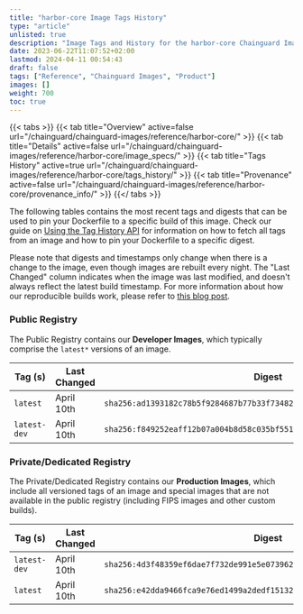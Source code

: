 ```yaml
---
title: "harbor-core Image Tags History"
type: "article"
unlisted: true
description: "Image Tags and History for the harbor-core Chainguard Image"
date: 2023-06-22T11:07:52+02:00
lastmod: 2024-04-11 00:54:43
draft: false
tags: ["Reference", "Chainguard Images", "Product"]
images: []
weight: 700
toc: true
---
```


{{< tabs >}}
{{< tab title="Overview" active=false url="/chainguard/chainguard-images/reference/harbor-core/" >}}
{{< tab title="Details" active=false url="/chainguard/chainguard-images/reference/harbor-core/image_specs/" >}}
{{< tab title="Tags History" active=true url="/chainguard/chainguard-images/reference/harbor-core/tags_history/" >}}
{{< tab title="Provenance" active=false url="/chainguard/chainguard-images/reference/harbor-core/provenance_info/" >}}
{{</ tabs >}}

The following tables contains the most recent tags and digests that can be used to pin your Dockerfile to a specific build of this image. Check our guide on [Using the Tag History API](/chainguard/chainguard-images/using-the-tag-history-api/) for information on how to fetch all tags from an image and how to pin your Dockerfile to a specific digest.

Please note that digests and timestamps only change when there is a change to the image, even though images are rebuilt every night. The "Last Changed" column indicates when the image was last modified, and doesn't always reflect the latest build timestamp. For more information about how our reproducible builds work, please refer to [this blog post](https://www.chainguard.dev/unchained/reproducing-chainguards-reproducible-image-builds).

### Public Registry
The Public Registry contains our **Developer Images**, which typically comprise the `latest*` versions of an image.

| Tag (s)       | Last Changed | Digest                                                                    |
|---------------|--------------|---------------------------------------------------------------------------|
|  `latest`     | April 10th   | `sha256:ad1393182c78b5f9284687b77b33f734820e18aa69316ef108e8066243336ba5` |
|  `latest-dev` | April 10th   | `sha256:f849252eaff12b07a004b8d58c035bf55143cec3d4f96c947c5bc3ddeffd4f43` |


### Private/Dedicated Registry
The Private/Dedicated Registry contains our **Production Images**, which include all versioned tags of an image and special images that are not available in the public registry (including FIPS images and other custom builds).

| Tag (s)       | Last Changed | Digest                                                                    |
|---------------|--------------|---------------------------------------------------------------------------|
|  `latest-dev` | April 10th   | `sha256:4d3f48359ef6dae7f732de991e5e073962b548fa886dd8e04d3f159624ca1daa` |
|  `latest`     | April 10th   | `sha256:e42dda9466fca9e76ed1499a2dedf15132ab64492dfd5ea2858cce4837175b41` |

